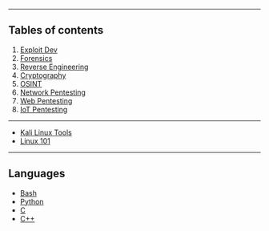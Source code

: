 

*******
## Tables of contents  
 1. [Exploit Dev](https://commanderp4in.github.io/pwn)
 2. [Forensics](#why)
 3. [Reverse Engineering](#tools)
 4. [Cryptography](#syntax)
 5. [OSINT]()
 6. [Network Pentesting]()
 7. [Web Pentesting]()
 8. [IoT Pentesting]()

*******
- [Kali Linux Tools](https://commanderp4in.github.io/pwn)
- [Linux 101](https://commanderp4in.github.io/linux101)

*******
## Languages
- [Bash](https://commanderp4in.github.io/bash)
- [Python](https://commanderp4in.github.io/python)
- [C](https://commanderp4in.github.io/c)
- [C++](https://commanderp4in.github.io/cpp)
